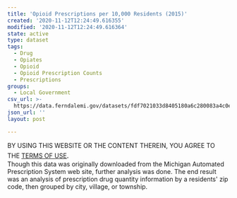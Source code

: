 ```yaml
---
title: 'Opioid Prescriptions per 10,000 Residents (2015)'
created: '2020-11-12T12:24:49.616355'
modified: '2020-11-12T12:24:49.616364'
state: active
type: dataset
tags:
  - Drug
  - Opiates
  - Opioid
  - Opioid Prescription Counts
  - Prescriptions
groups:
  - Local Government
csv_url: >-
  https://data.ferndalemi.gov/datasets/fdf7021033d8405180a6c280083a4c0e_0.csv?outSR=%7B%22latestWkid%22%3A3857%2C%22wkid%22%3A102100%7D
json_url: ''
layout: post

---
```

BY USING THIS WEBSITE OR THE CONTENT THEREIN, YOU AGREE TO THE <u><a href='https://www.oakgov.com/open-data-terms'>TERMS OF USE</a></u><span style='font-family: &quot;Avenir Next W01&quot;, &quot;Avenir Next W00&quot;, &quot;Avenir Next&quot;, Avenir, &quot;Helvetica Neue&quot;, Helvetica, Arial, sans-serif; font-size: 17px;'>.<br /></span>Though this data was originally downloaded from the Michigan Automated 
Prescription System web site, further analysis was done. The end result 
was an analysis of prescription drug quantity information by a 
residents' zip code, then grouped by city, village, or township.<br /><span style='font-family: &quot;Avenir Next W01&quot;, &quot;Avenir Next W00&quot;, &quot;Avenir Next&quot;, Avenir, &quot;Helvetica Neue&quot;, Helvetica, Arial, sans-serif; font-size: 17px;'></span>

